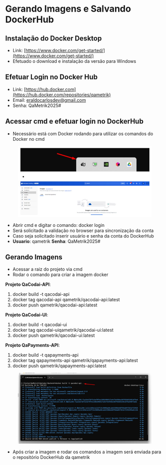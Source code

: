 # Gerando Imagens e Salvando DockerHub

## Instalação do Docker Desktop

* Link: [https://www.docker.com/get-started/](https://www.docker.com/get-started/)
* Efetuado o download e instalação da versão para Windows

## Efetuar Login no Docker Hub

* Link: [https://hub.docker.com](https://hub.docker.com/repositories/qametrik)
* Email: eraldocarlosdev@gmail.com&#x20;
* Senha: QaMetrik2025#

## Acessar cmd e efetuar login no DockerHub

* Necessário está com Docker rodando para utilizar os comandos do Docker no cmd

<figure><img src="../.gitbook/assets/008.jpg" alt=""><figcaption></figcaption></figure>

* Abrir cmd e digitar o comando: docker login
* Será solicitado a validação no browser para sincronização da conta
* Caso seja solicitado inserir usuário e senha da conta do DockerHub
* **Usuario**: qametrik **Senha**: QaMetrik2025#

## Gerando Imagens

* Acessar a raiz do projeto via cmd
* Rodar o comando para criar a imagem docker

**Projeto QaCodai-API**:

1. docker build -t qacodai-api
2. docker tag qacodai-api qametrik/qacodai-api:latest
3. docker push qametrik/qacodai-api:latest

**Projeto QaCodai-UI**:

1. docker build -t qacodai-ui
2. docker tag qacodai-uiqametrik/qacodai-ui:latest
3. docker push qametrik/qacodai-ui:latest

**Projeto QaPayments-API**:

1. docker build -t qapayments-api
2. docker tag qapayments-api qametrik/qapayments-api:latest
3. docker push qametrik/qapayments-api:latest

<figure><img src="../.gitbook/assets/010.jpg" alt=""><figcaption></figcaption></figure>

* Após criar a imagem e rodar os comandos a imagem será enviada para o repositório DockerHub da qametrik

